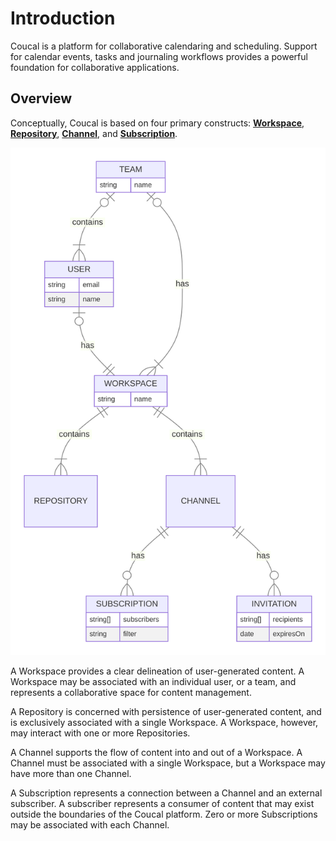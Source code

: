 # Introduction

Coucal is a platform for collaborative calendaring and scheduling. Support for calendar events, tasks and
journaling workflows provides a powerful foundation for collaborative applications.

## Overview

Conceptually, Coucal is based on four primary constructs: [**Workspace**](workspace.md),
[**Repository**](repository.md), [**Channel**](channel.md), and [**Subscription**](subscription.md).

![Conceptual Model](images/conceptual.mmd.svg)

A Workspace provides a clear delineation of user-generated content. A Workspace may be associated with an individual
user, or a team, and represents a collaborative space for content management.

A Repository is concerned with persistence of user-generated content, and is exclusively associated with a single
Workspace. A Workspace, however, may interact with one or more Repositories.

A Channel supports the flow of content into and out of a Workspace. A Channel must be associated with a single
Workspace, but a Workspace may have more than one Channel.

A Subscription represents a connection between a Channel and an external subscriber. A subscriber represents a
consumer of content that may exist outside the boundaries of the Coucal platform. Zero or more Subscriptions may
be associated with each Channel.

